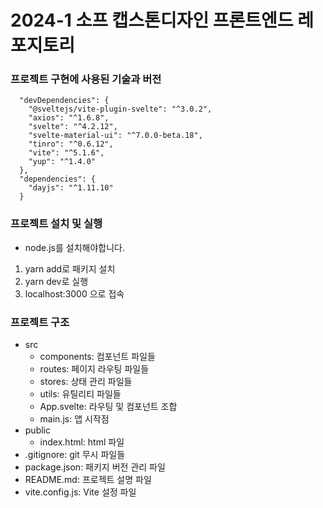 # 2024-1 소프 캡스톤디자인 프론트엔드 레포지토리

### 프로젝트 구현에 사용된 기술과 버전
```
  "devDependencies": {
    "@sveltejs/vite-plugin-svelte": "^3.0.2",
    "axios": "^1.6.8",
    "svelte": "^4.2.12",
    "svelte-material-ui": "^7.0.0-beta.18",
    "tinro": "^0.6.12",
    "vite": "^5.1.6",
    "yup": "^1.4.0"
  },
  "dependencies": {
    "dayjs": "^1.11.10"
  }
  ```

  ### 프로젝트 설치 및 실행
  * node.js를 설치해야합니다.
  1. yarn add로 패키지 설치
  2. yarn dev로 실행
  3. localhost:3000 으로 접속

  ### 프로젝트 구조
  * src
    * components: 컴포넌트 파일들
    * routes: 페이지 라우팅 파일들
    * stores: 상태 관리 파일들
    * utils: 유틸리티 파일들
    * App.svelte: 라우팅 및 컴포넌트 조합
    * main.js: 앱 시작점
  * public
    * index.html: html 파일
  * .gitignore: git 무시 파일들
  * package.json: 패키지 버전 관리 파일
  * README.md: 프로젝트 설명 파일
  * vite.config.js: Vite 설정 파일